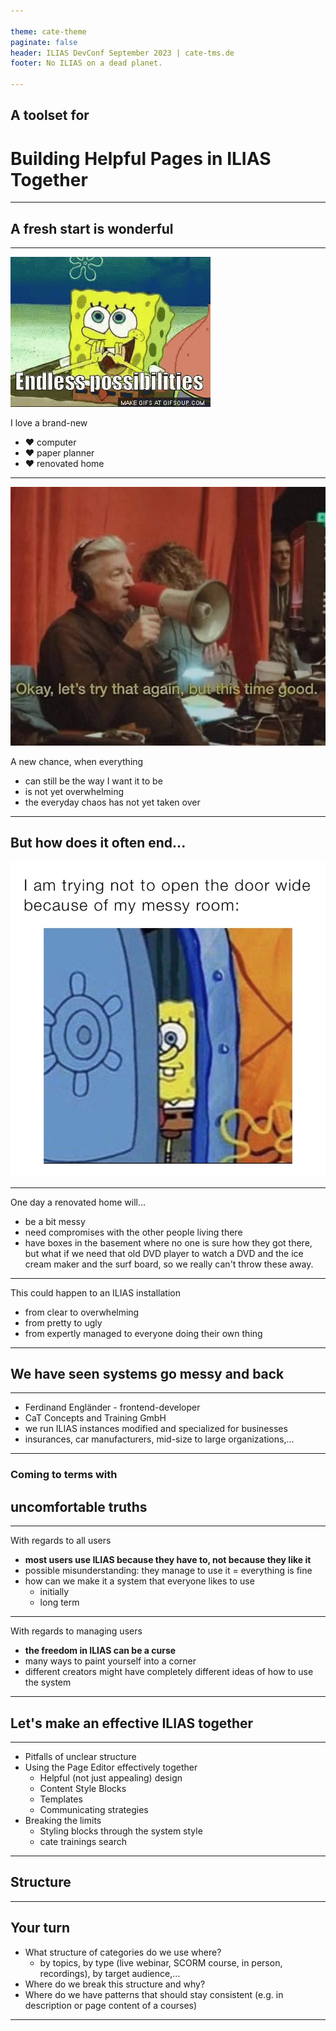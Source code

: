 ```yaml
---

theme: cate-theme
paginate: false
header: ILIAS DevConf September 2023 | cate-tms.de
footer: No ILIAS on a dead planet.

---
```


<style>
@import "https://cdnjs.cloudflare.com/ajax/libs/font-awesome/6.6.0/css/all.min.css"; 
</style>

<!-- _class: title-01 -->

## **A toolset for**
# **Building Helpful Pages in ILIAS Together**

---

<!-- _class: chapter-01 -->

## **A fresh start is wonderful**

---

![bg left:50% fit](img/meme_endless-possibilities.gif)

I love a brand-new

* ❤️ computer
* ❤️ paper planner
* ❤️ renovated home

---

![bg right:50% fit](img/meme_this-time-good.webp)

A new chance, when everything

* can still be the way I want it to be
* is not yet overwhelming
* the everyday chaos has not yet taken over

---

## But how does it often end...

![bg right:50% fit](img/meme_messy-room.jpg)

---

One day a renovated home will...

* be a bit messy
* need compromises with the other people living there
* have boxes in the basement where no one is sure how they got there, but what if we need that old DVD player to watch a DVD and the ice cream maker and the surf board, so we really can't throw these away.

---

This could happen to an ILIAS installation

* from clear to overwhelming
* from pretty to ugly
* from expertly managed to everyone doing their own thing

---

<!-- _class: chapter-01 -->

## **We have seen systems go messy and back**

---

* Ferdinand Engländer - frontend-developer
* CaT Concepts and Training GmbH
* we run ILIAS instances modified and specialized for businesses
* insurances, car manufacturers, mid-size to large organizations,...

---

<!-- _class: chapter-01 -->

### **Coming to terms with**
## **uncomfortable truths**

---

With regards to all users 

* **most users use ILIAS because they have to, not because they like it**
* possible misunderstanding: they manage to use it = everything is fine
* how can we make it a system that everyone likes to use
  * initially
  * long term

---

With regards to managing users

* **the freedom in ILIAS can be a curse**
* many ways to paint yourself into a corner
* different creators might have completely different ideas of how to use the system

---

<!-- _class: chapter-01 -->

## **Let's make an effective ILIAS together**

---

* Pitfalls of unclear structure
* Using the Page Editor effectively together
  * Helpful (not just appealing) design
  * Content Style Blocks
  * Templates
  * Communicating strategies
* Breaking the limits
  * Styling blocks through the system style
  * cate trainings search

---

<!-- _class: chapter-01 -->

## **Structure**

---

<!-- _class: dont-fade-bullet-points -->

## <i class="fa fa-edit"></i> Your turn

* What structure of categories do we use where?
  * by topics, by type (live webinar, SCORM course, in person, recordings), by target audience,...
* Where do we break this structure and why?
* Where do we have patterns that should stay consistent (e.g. in description or page content of a courses)

---
